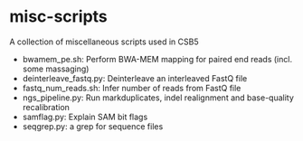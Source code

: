 misc-scripts
============

A collection of miscellaneous scripts used in CSB5

* bwamem_pe.sh: Perform BWA-MEM mapping for paired end reads (incl. some massaging)
* deinterleave_fastq.py: Deinterleave an interleaved FastQ file
* fastq_num_reads.sh: Infer number of reads from FastQ file
* ngs_pipeline.py: Run markduplicates, indel realignment and base-quality recalibration
* samflag.py: Explain SAM bit flags
* seqgrep.py: a grep for sequence files



